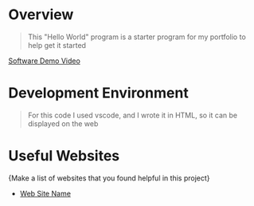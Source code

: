 # Overview

>This "Hello World" program is a starter program for my portfolio to help get it started

[Software Demo Video](https://www.loom.com/share/d883343ed86a4ca197ad281ce53a8fbd)

# Development Environment

> For this code I used vscode, and I wrote it in HTML, so it can be displayed on the web

# Useful Websites

{Make a list of websites that you found helpful in this project}
* [Web Site Name](https://css-tricks.com/snippets/css/a-guide-to-flexbox/)